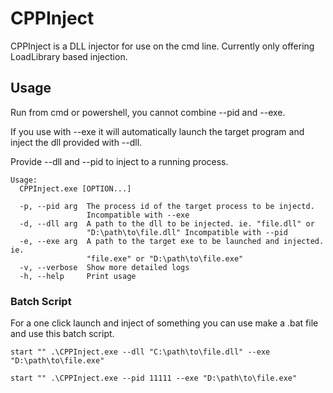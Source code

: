 # CPPInject

CPPInject is a DLL injector for use on the cmd line.
Currently only offering LoadLibrary based injection.

## Usage

Run from cmd or powershell, you cannot combine --pid and --exe.

If you use with --exe it will automatically launch the target program and inject the dll provided with --dll.

Provide --dll and --pid to inject to a running process.

```
Usage:
  CPPInject.exe [OPTION...]

  -p, --pid arg  The process id of the target process to be injectd.  
                 Incompatible with --exe  
  -d, --dll arg  A path to the dll to be injected. ie. "file.dll" or  
                 "D:\path\to\file.dll" Incompatible with --pid  
  -e, --exe arg  A path to the target exe to be launched and injected. ie.  
                 "file.exe" or "D:\path\to\file.exe"  
  -v, --verbose  Show more detailed logs  
  -h, --help     Print usage  

```


### Batch Script

For a one click launch and inject of something you can use make a .bat file and use this batch script.

```batch
start "" .\CPPInject.exe --dll "C:\path\to\file.dll" --exe "D:\path\to\file.exe"
```
```batch
start "" .\CPPInject.exe --pid 11111 --exe "D:\path\to\file.exe"
```